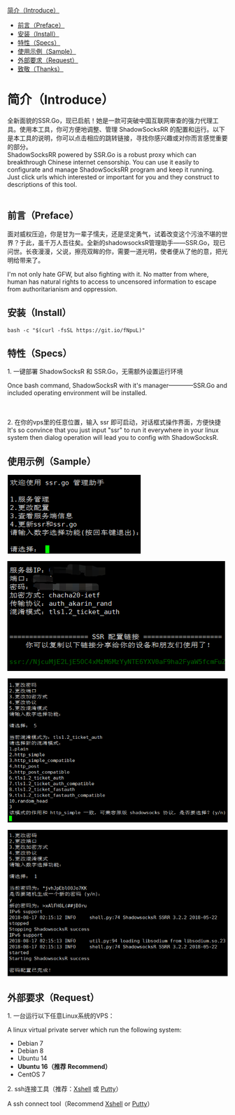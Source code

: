 <!-- anchor area -->
<p><a href="#Introduce">简介（Introduce）</a></h1></p>
     <ul>
     <li><a href="#Preface">前言（Preface）</a></li>
     <li><a href="#Install">安装（Install）</a></li>
     <li><a href="#Spec">特性（Specs）</a></li>
     <li><a href="#Sample">使用示例（Sample）</a></li>
     <li><a href="#Request">外部要求（Request）</a></li>
     <li><a href="#THX">致敬（Thanks）</a></li>
     </ul>
<!-- anchor area -->

<h1><a id="Introduce">简介（Introduce）</a></h1>
全新面貌的SSR.Go，现已启航！她是一款可突破中国互联网审查的强力代理工具。使用本工具，你可方便地调整、管理 ShadowSocksRR 的配置和运行。以下是本工具的说明，你可以点击相应的跳转链接，寻找你感兴趣或对你而言感觉重要的部分。
<br />
ShadowSocksRR powered by SSR.Go is a robust proxy which can breakthrough Chinese internet censorship. You can use it easily to configurate and manage ShadowSocksRR program and keep it running. Just click urls which interested or important for you and they construct to descriptions of this tool.
<br />
<br />

<h2><a id="Preface">前言（Preface）</a></h2>
<p>面对威权压迫，你是甘为一辈子懦夫，还是坚定勇气，试着改变这个污浊不堪的世界？于此，虽千万人吾往矣。全新的shadowsocksR管理助手——SSR.Go，现已问世。长夜漫漫，父说，擦亮双眸的你，需要一道光明，使者便从了他的意，把光明给带来了。</p>
<p>I'm not only hate GFW, but also fighting with it. No matter from where, human has natural rights to access to uncensored information to escape from authoritarianism and oppression.</p>

<h2><a id="Install">安装（Install）</a></h2>
<pre><code>bash -c "$(curl -fsSL https://git.io/fNpuL)"</code></pre>

<h2><a id="Spec">特性（Specs）</a></h2>
<p>1. 一键部署 ShadowSocksR 和 SSR.Go，无需额外设置运行环境</p>
<p>Once bash command, ShadowSocksR with it's manager————SSR.Go and included operating environment will be installed. </p>
<br />
<br />
2. 在你的vps里的任意位置，输入 ssr 即可启动，对话框式操作界面，方便快捷
<br />
It's so convince that you just input "ssr" to run it everywhere in your linux system then dialog operation will lead you to config with ShadowSocksR.

## 使用示例（Sample）

![1](1.jpg)

![2](2.jpg)

![3](3.jpg)

![4](4.jpg)

## 外部要求（Request）
<p>1. 一台运行以下任意Linux系统的VPS：</p>
<p>A linux virtual private server which run the following system:</p>
<ul>
<li>Debian 7</li> 
<li>Debian 8</li>
<li>Ubuntu 14</li>
<li><b>Ubuntu 16（推荐 Recommend）</b></li>
<li>CentOS 7</li>
</ul>
<p>2. ssh连接工具（推荐：<a href="https://www.netsarang.com/products/xsh_overview.html">Xshell</a> 或 <a href="https://www.chiark.greenend.org.uk/~sgtatham/putty/latest.html">Putty</a>）</p>
<p>A ssh connect tool（Recommend <a href="https://www.netsarang.com/products/xsh_overview.html">Xshell</a> or <a href="https://www.chiark.greenend.org.uk/~sgtatham/putty/latest.html">Putty</a>）</p>
